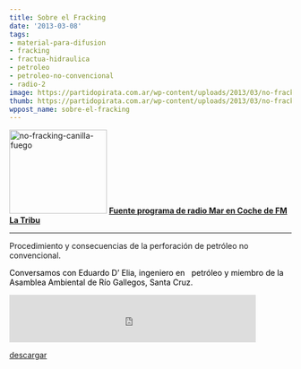 ```yaml
---
title: Sobre el Fracking
date: '2013-03-08'
tags:
- material-para-difusion
- fracking
- fractua-hidraulica
- petroleo
- petroleo-no-convencional
- radio-2
image: https://partidopirata.com.ar/wp-content/uploads/2013/03/no-fracking-canilla-fuego.jpg
thumb: https://partidopirata.com.ar/wp-content/uploads/2013/03/no-fracking-canilla-fuego-150x150.jpg
wppost_name: sobre-el-fracking
---
```


<a href="https://partidopirata.com.ar/wp-content/uploads/2013/03/no-fracking-canilla-fuego.jpg"><img class="alignright size-full wp-image-8691" alt="no-fracking-canilla-fuego" src="https://partidopirata.com.ar/wp-content/uploads/2013/03/no-fracking-canilla-fuego.jpg" width="174" height="150" /></a>
<strong><a href="https://marencoche.wordpress.com/2013/03/05/fracking/" target="_blank">Fuente programa de radio Mar en Coche de FM La Tribu</a></strong>

<hr />

Procedimiento y consecuencias de la perforación de petróleo no convencional.

<span style="color: #000000;">Conversamos con Eduardo D’ Elia, ingeniero en   petróleo y miembro de la Asamblea Ambiental de Río Gallegos, Santa Cruz.</span>

<iframe src="http://marencoche79760.podomatic.com/embed/frame/posting/2013-03-05T06_45_50-08_00?json_url=http%3A%2F%2Fmarencoche79760.podomatic.com%2Fentry%2Fembed_params%2F2013-03-05T06_45_50-08_00%3Fcolor%3D43bee7%26autoPlay%3Dfalse%26width%3D440%26height%3D85%26objembed%3D0" height="85" width="440" allowfullscreen="" frameborder="0" marginwidth="0" marginheight="0" scrolling="no"></iframe>

<a href="http://marencoche79760.podomatic.com/enclosure/2013-03-05T06_45_50-08_00.mp3">descargar</a>
